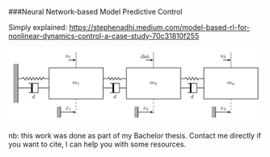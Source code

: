 
###Neural Network-based Model Predictive Control 

Simply explained: https://stephenadhi.medium.com/model-based-rl-for-nonlinear-dynamics-control-a-case-study-70c31810f255

![Screenshot](mass-spring-damper.png)

nb: this work was done as part of my Bachelor thesis. Contact me directly if you want to cite, I can help you with some resources.
